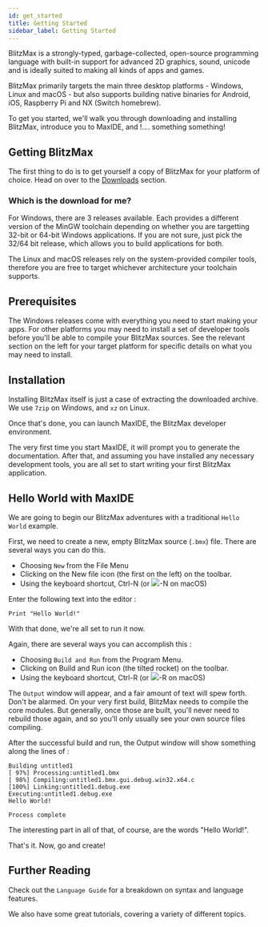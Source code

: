 ```yaml
---
id: get_started
title: Getting Started
sidebar_label: Getting Started
---
```


BlitzMax is a strongly-typed, garbage-collected, open-source programming language
with built-in support for advanced 2D graphics, sound, unicode and is ideally suited to
making all kinds of apps and games.

BlitzMax primarily targets the main three desktop platforms - Windows, Linux and macOS -
but also supports building native binaries for Android, iOS, Raspberry Pi and
NX (Switch homebrew).

To get you started, we'll walk you through downloading and installing BlitzMax, introduce you
to MaxIDE, and !.... something something!

## Getting BlitzMax

The first thing to do is to get yourself a copy of BlitzMax for your platform of choice.
Head on over to the [Downloads](/downloads) section.

### Which is the download for me?

For Windows, there are 3 releases available. Each provides a different version of the MinGW
toolchain depending on whether you are targetting 32-bit or 64-bit Windows applications.
If you are not sure, just pick the 32/64 bit release, which allows you to build applications for both.

The Linux and macOS releases rely on the system-provided compiler tools, therefore
you are free to target whichever architecture your toolchain supports.

## Prerequisites

The Windows releases come with everything you need to start making your apps. For other
platforms you may need to install a set of developer tools before you'll be able
to compile your BlitzMax sources. See the relevant section on the left for your
target platform for specific details on what you may need to install.

## Installation

Installing BlitzMax itself is just a case of extracting the downloaded archive. We use
`7zip` on Windows, and `xz` on Linux.

Once that's done, you can launch MaxIDE, the BlitzMax developer environment.

The very first time you start MaxIDE, it will prompt you to generate the documentation.
After that, and assuming you have installed any necessary development tools,
you are all set to start writing your first BlitzMax application.

## Hello World with MaxIDE

We are going to begin our BlitzMax adventures with a traditional `Hello World` example.

First, we need to create a new, empty BlitzMax source (`.bmx`) file. There are several ways
you can do this.
 * Choosing `New` from the File Menu
 * Clicking on the New file icon (the first on the left) on the toolbar.
 * Using the keyboard shortcut, Ctrl-N (or ![](assets/command-symbol.svg)-N on macOS)

Enter the following text into the editor :
```blitzmax
Print "Hello World!"
```

With that done, we're all set to run it now.

Again, there are several ways you can accomplish this :
 * Choosing `Build and Run` from the Program Menu.
 * Clicking on Build and Run icon (the tilted rocket) on the toolbar.
 * Using the keyboard shortcut, Ctrl-R (or ![](assets/command-symbol.svg)-R on macOS)

The `Output` window will appear, and a fair amount of text will spew forth. Don't be alarmed.
On your very first build, BlitzMax needs to compile the core modules. But generally, once
those are built, you'll never need to rebuild those again, and so you'll only usually
see your own source files compiling.

After the successful build and run, the Output window will show something along the
lines of :
```
Building untitled1
[ 97%] Processing:untitled1.bmx
[ 98%] Compiling:untitled1.bmx.gui.debug.win32.x64.c
[100%] Linking:untitled1.debug.exe
Executing:untitled1.debug.exe
Hello World!

Process complete
```
The interesting part in all of that, of course, are the words "Hello World!".

That's it. Now, go and create!

## Further Reading

Check out the `Language Guide` for a breakdown on syntax and language features.

We also have some great tutorials, covering a variety of different topics.
